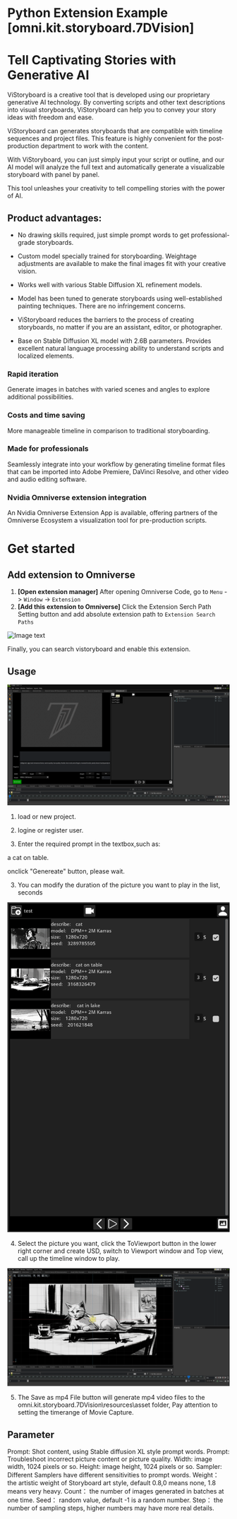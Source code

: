 # Python Extension Example [omni.kit.storyboard.7DVision]



# Tell Captivating Stories with Generative AI

ViStoryboard is a creative tool that is developed using our proprietary generative AI technology. By converting scripts and other text descriptions into visual storyboards, ViStoryboard can help you to convey your story ideas with freedom and ease.  

ViStoryboard can generates storyboards that are compatible with timeline sequences and project files. This feature is highly convenient for the post-production department to work with the content.

With ViStoryboard, you can just simply input your script or outline, and our AI model will analyze the full text and automatically generate a visualizable storyboard with panel by panel.

This tool unleashes your creativity to tell compelling stories with the power of AI.



## Product advantages:

- No drawing skills required, just simple prompt words to get professional-grade storyboards.
- Custom model specially trained for storyboarding. Weightage adjustments are available to make the final images fit with your creative vision.  

- Works well with various Stable Diffusion XL refinement models.

- Model has been tuned to generate storyboards using well-established painting techniques. There are no infringement concerns.
- ViStoryboard reduces the barriers to the process of creating storyboards, no matter if you are an assistant, editor, or photographer.
- Base on Stable Diffusion XL model with 2.6B parameters. Provides excellent natural language processing ability to understand scripts and localized elements.




### Rapid iteration

Generate images in batches with varied scenes and angles to explore additional possibilities.



### Costs and time saving  

More manageable timeline in comparison to traditional storyboarding.



### Made for professionals

Seamlessly integrate into your workflow by generating timeline format files that can be imported into Adobe Premiere, DaVinci Resolve, and other video and audio editing software.



### Nvidia Omniverse extension integration

An Nvidia Omniverse Extension App is available, offering partners of the Omniverse Ecosystem a visualization tool for pre-production scripts.



# Get started

## Add extension to Omniverse

1. **[Open extension manager]** After opening Omniverse Code, go to `Menu` -> `Window` -> `Extension`
2. **[Add this extension to Omniverse]** Click the Extension Serch Path Setting button and add absolute extension path to `Extension Search Paths`


![Image text]([README.assets\01.png](https://github.com/lymanzhao/vistoryboard/blob/main/README.assets/01.png?raw=true))

Finally, you can search vistoryboard and enable this extension.


## Usage

![Image text](README.assets\02.png)

1. load or new project.

2. logine or register user.

3. Enter the required prompt in the textbox,such as:

a cat on table.

onclick "Genereate" button, please wait.

3. You can modify the duration of the picture you want to play in the list, seconds


![Image text](README.assets\03.png)


4. Select the picture you want, click the ToViewport button in the lower right corner and create USD, switch to Viewport window and Top view, call up the timeline window to play.

![Image text](README.assets\04.png)


5. The Save as mp4 File button will generate mp4 video files to the omni.kit.storyboard.7DVision\resources\asset folder, Pay attention to setting the timerange of Movie Capture.


## Parameter

  Prompt: Shot content, using Stable diffusion XL style prompt words.
  Prompt: Troubleshoot incorrect picture content or picture quality.
  Width: image width, 1024 pixels or so.
  Height: image height, 1024 pixels or so.
  Sampler: Different Samplers have different sensitivities to prompt words.
  Weight： the artistic weight of Storyboard art style, default 0.8,0 means none, 1.8 means very heavy.
  Count： the number of images generated in batches at one time.
  Seed： random value, default -1 is a random number.
  Step： the number of sampling steps, higher numbers may have more real details.



